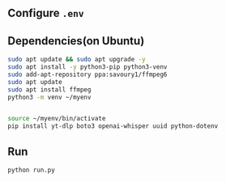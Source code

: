 ## Configure `.env`



## Dependencies(on Ubuntu)

```sh
sudo apt update && sudo apt upgrade -y
sudo apt install -y python3-pip python3-venv
sudo add-apt-repository ppa:savoury1/ffmpeg6
sudo apt update
sudo apt install ffmpeg
python3 -m venv ~/myenv


source ~/myenv/bin/activate
pip install yt-dlp boto3 openai-whisper uuid python-dotenv
```


## Run

```
python run.py
```
